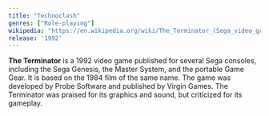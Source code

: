 ```yaml
---
title: "Technoclash"
genres: ["Role-playing"]
wikipedia: "https://en.wikipedia.org/wiki/The_Terminator_(Sega_video_game)"
release: '1992'
---
```

**The Terminator** is a 1992 video game published for several Sega consoles, including the Sega Genesis, the Master System, and the portable Game Gear. It is based on the 1984 film of the same name. The game was developed by Probe Software and published by Virgin Games. The Terminator was praised for its graphics and sound, but criticized for its gameplay. 